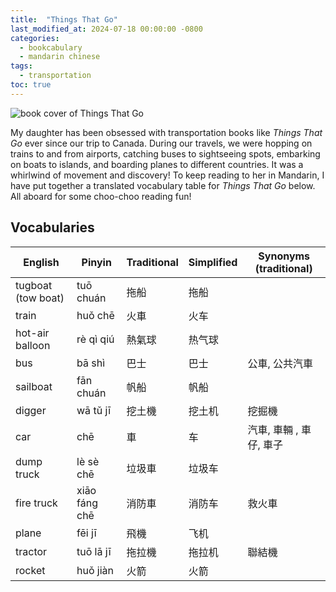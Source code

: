```yaml
---
title:  "Things That Go"
last_modified_at: 2024-07-18 00:00:00 -0800
categories:
  - bookcabulary
  - mandarin chinese
tags:
  - transportation
toc: true
---
```


![book cover of Things That Go](https://i.imgur.com/BtAIeQg.jpg)

My daughter has been obsessed with transportation books like *Things That Go* ever since our trip to Canada. During our travels, we were hopping on trains to and from airports, catching buses to sightseeing spots, embarking on boats to islands, and boarding planes to different countries. It was a whirlwind of movement and discovery! To keep reading to her in Mandarin, I have put together a translated vocabulary table for *Things That Go* below. All aboard for some choo-choo reading fun!

## Vocabularies

| English | Pinyin  | Traditional  |  Simplified | Synonyms (traditional)
|-----|---|---|---|---|
| tugboat (tow boat) | tuō chuán | 拖船 | 拖船 | |
| train | huǒ chē | 火車 | 火车 | |
| hot-air balloon | rè qì qiú | 熱氣球 | 热气球 | |
| bus | bā shì | 巴士 | 巴士 | 公車, 公共汽車 |
| sailboat | fān chuán | 帆船 | 帆船 | |
| digger | wā tǔ jī | 挖土機 | 挖土机 | 挖掘機 |
| car | chē | 車 | 车 | 汽車, 車輛 , 車仔, 車子|
| dump truck | lè sè chē  | 垃圾車 | 垃圾车 | |
| fire truck | xiāo fáng chē | 消防車 | 消防车 | 救火車 |
| plane | fēi jī | 飛機 | 飞机 | |
| tractor | tuō lā jī | 拖拉機 | 拖拉机 | 聯結機 |
| rocket | huǒ jiàn | 火箭 | 火箭 | |
